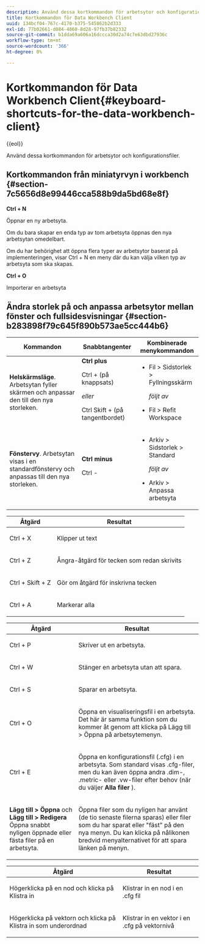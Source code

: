 ```yaml
---
description: Använd dessa kortkommandon för arbetsytor och konfigurationsfiler.
title: Kortkommandon för Data Workbench Client
uuid: 134bcf04-767c-4170-b375-545862b2d333
exl-id: 77b02661-d084-4860-8d28-97fb37b82332
source-git-commit: b1dda69a606a16dccca30d2a74c7e63dbd27936c
workflow-type: tm+mt
source-wordcount: '366'
ht-degree: 0%

---
```


# Kortkommandon för Data Workbench Client{#keyboard-shortcuts-for-the-data-workbench-client}

{{eol}}

Använd dessa kortkommandon för arbetsytor och konfigurationsfiler.

## Kortkommandon från miniatyrvyn i workbench {#section-7c5656d8e99446cca588b9da5bd68e8f}

**Ctrl + N**

Öppnar en ny arbetsyta.

Om du bara skapar en enda typ av tom arbetsyta öppnas den nya arbetsytan omedelbart.

Om du har behörighet att öppna flera typer av arbetsytor baserat på implementeringen, visar Ctrl + N en meny där du kan välja vilken typ av arbetsyta som ska skapas.

**Ctrl + O**

Importerar en arbetsyta

## Ändra storlek på och anpassa arbetsytor mellan fönster och fullsidesvisningar {#section-b283898f79c645f890b573ae5cc444b6}

<table id="table_A01C514C99F043338D183A6839E03DEA"> 
 <thead> 
  <tr> 
   <th colname="col1" class="entry"> Kommandon </th> 
   <th colname="col2" class="entry"> Snabbtangenter </th> 
   <th colname="col3" class="entry"> Kombinerade menykommandon </th> 
  </tr>
 </thead>
 <tbody> 
  <tr> 
   <td colname="col1"> <p><b>Helskärmsläge</b>. Arbetsytan fyller skärmen och anpassar den till den nya storleken. </p> </td> 
   <td colname="col2"><b>Ctrl plus</b> <p>Ctrl + (på knappsats) </p> <p><i>eller</i> </p> <p>Ctrl Skift + (på tangentbordet) </p> </td> 
   <td colname="col3"> 
    <ul id="ul_C7C731B894D946D9916F50806F015857"> 
     <li id="li_452B4C119B1A40038A408CFFC53653A9"><span class="uicontrol"> Fil</span> &gt; <span class="uicontrol"> Sidstorlek</span> &gt; <span class="uicontrol"> Fyllningsskärm</span> <p><i>följt av</i> </p> </li> 
     <li id="li_DE9B8B31B9F24A6AA68A1D0DB886B501"><span class="uicontrol"> Fil</span> &gt; <span class="uicontrol"> Refit Workspace</span> </li> 
    </ul> </td> 
  </tr> 
  <tr> 
   <td colname="col1"> <p><b>Fönstervy</b>. Arbetsytan visas i en standardfönstervy och anpassas till den nya storleken. </p> </td> 
   <td colname="col2"><b>Ctrl minus</b> <p>Ctrl - </p> </td> 
   <td colname="col3"> 
    <ul id="ul_3474B9EFD69343C09BC84E485D896C28"> 
     <li id="li_820BAED76FF24A5785E6D89C5C692DD5">Arkiv &gt; Sidstorlek &gt; Standard <p><i>följt av</i> </p> </li> 
     <li id="li_337789F282CE4C2C990C67B115782454">Arkiv &gt; Anpassa arbetsyta </li> 
    </ul> </td> 
  </tr> 
 </tbody> 
</table>

<!-- <a id="section_0597BF92E1AF4BCF9F1C8CEFFE52649A"></a> -->

<table id="table_B774FDAD85AD443897F0F9BC3EC843C7"> 
 <thead> 
  <tr> 
   <th colname="col1" class="entry"> Åtgärd </th> 
   <th colname="col2" class="entry"> Resultat </th> 
  </tr>
 </thead>
 <tbody> 
  <tr> 
   <td colname="col1"> <p>Ctrl + X </p> </td> 
   <td colname="col2"> <p>Klipper ut text </p> </td> 
  </tr> 
  <tr> 
   <td colname="col1"> <p>Ctrl + Z </p> </td> 
   <td colname="col2"> <p>Ångra-åtgärd för tecken som redan skrivits </p> </td> 
  </tr> 
  <tr> 
   <td colname="col1"> <p>Ctrl + Skift + Z </p> </td> 
   <td colname="col2"> <p>Gör om åtgärd för inskrivna tecken </p> </td> 
  </tr> 
  <tr> 
   <td colname="col1"> <p>Ctrl + A </p> </td> 
   <td colname="col2"> <p>Markerar alla </p> </td> 
  </tr> 
 </tbody> 
</table>

<table id="table_BFCDE46CE5F64AF291A67EC488EF92A1"> 
 <thead> 
  <tr> 
   <th colname="col1" class="entry"> Åtgärd </th> 
   <th colname="col2" class="entry"> Resultat </th> 
  </tr>
 </thead>
 <tbody> 
  <tr> 
   <td colname="col1"> <p>Ctrl + P </p> </td> 
   <td colname="col2"> <p>Skriver ut en arbetsyta. </p> </td> 
  </tr> 
  <tr> 
   <td colname="col1"> <p>Ctrl + W </p> </td> 
   <td colname="col2"> <p>Stänger en arbetsyta utan att spara. </p> </td> 
  </tr> 
  <tr> 
   <td colname="col1"> <p>Ctrl + S </p> </td> 
   <td colname="col2"> <p>Sparar en arbetsyta. </p> </td> 
  </tr> 
  <tr> 
   <td colname="col1"> <p>Ctrl + O </p> </td> 
   <td colname="col2"> <p>Öppna en visualiseringsfil i en arbetsyta. Det här är samma funktion som du kommer åt genom att klicka på Lägg till &gt; Öppna på arbetsytemenyn. </p> </td> 
  </tr> 
  <tr> 
   <td colname="col1"> <p>Ctrl + E </p> </td> 
   <td colname="col2"> <p>Öppna en konfigurationsfil (.cfg) i en arbetsyta. Som standard visas .cfg-filer, men du kan även öppna andra .dim-, .metric- eller .vw-filer efter behov (när du väljer <b>Alla filer</b> ). </p> </td> 
  </tr> 
  <tr> 
   <td colname="col1"> <p><b>Lägg till &gt; Öppna</b> och <b>Lägg till &gt; Redigera</b> Öppna snabbt nyligen öppnade eller fästa filer på en arbetsyta. </p> </td> 
   <td colname="col2"> <p>Öppna filer som du nyligen har använt (de tio senaste filerna sparas) eller filer som du har sparat eller "fäst" på den nya menyn. Du kan klicka på nålikonen bredvid menyalternativet för att spara länken på menyn. </p> </td> 
  </tr> 
 </tbody> 
</table>

<table id="table_99414A5999F94A2EAB2BBBA27EE487F5"> 
 <thead> 
  <tr> 
   <th colname="col1" class="entry"> Åtgärd </th> 
   <th colname="col2" class="entry"> Resultat </th> 
  </tr>
 </thead>
 <tbody> 
  <tr> 
   <td colname="col1"> <p>Högerklicka på en nod och klicka på <span class="uicontrol"> Klistra in</span> </p> </td> 
   <td colname="col2"> <p>Klistrar in en nod i en <span class="filepath"> .cfg</span> fil </p> </td> 
  </tr> 
  <tr> 
   <td colname="col1"> <p>Högerklicka på vektorn och klicka på <span class="uicontrol"> Klistra in som underordnad</span> </p> </td> 
   <td colname="col2"> <p>Klistrar in en vektor i en <span class="filepath"> .cfg</span> på vektornivå </p> </td> 
  </tr> 
 </tbody> 
</table>
